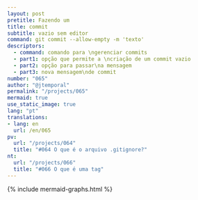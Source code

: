 ```yaml
---
layout: post
pretitle: Fazendo um 
title: commit
subtitle: vazio sem editor
command: git commit --allow-empty -m 'texto'
descriptors:
  - command: comando para \ngerenciar commits
  - part1: opção que permite a \ncriação de um commit vazio
  - part2: opção para passar\na mensagem
  - part3: nova mensagem\nde commit
number: "065"
author: "@jtemporal"
permalink: "/projects/065"
mermaid: true
use_static_image: true
lang: "pt"
translations:
- lang: en
  url: /en/065
pv:
  url: "/projects/064"
  title: "#064 O que é o arquivo .gitignore?"
nt:
  url: "/projects/066"
  title: "#066 O que é uma tag"
---
```


{% include mermaid-graphs.html %}
